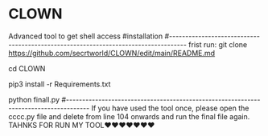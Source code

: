 # CLOWN
Advanced tool to get shell access
#installation
#-----------------------------------------------------------------------------------
frist run:
git clone https://github.com/secrtworld/CLOWN/edit/main/README.md

cd CLOWN

pip3 install -r Requirements.txt

python finall.py
#-------------------------------------------------------------------------------------
If you have used the tool once, please open the cccc.py file and delete from line 104 onwards and run the final file again.
TAHNKS FOR RUN MY TOOL❤❤❤❤❤❤❤
